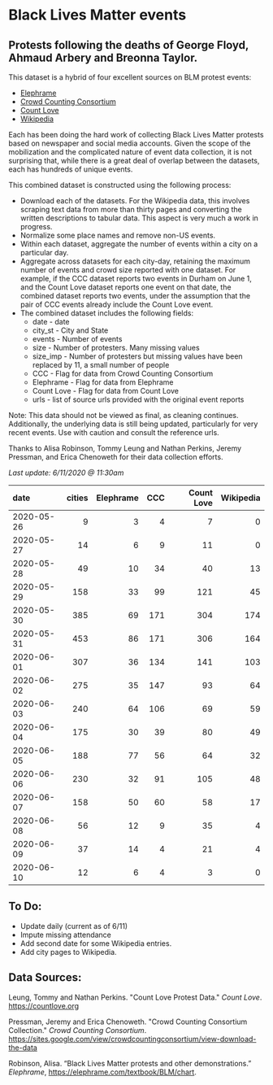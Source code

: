 # Black Lives Matter events
## Protests following the deaths of George Floyd, Ahmaud Arbery and Breonna Taylor.


This dataset is a hybrid of four excellent sources on BLM protest events:   
* [Elephrame](https://elephrame.com/textbook/BLM/chart)   
* [Crowd Counting Consortium](https://sites.google.com/view/crowdcountingconsortium/view-download-the-data?authuser=0)  
* [Count Love](https://countlove.org)
* [Wikipedia](https://en.wikipedia.org/wiki/List_of_George_Floyd_protests_in_the_United_States)

Each has been doing the hard work of collecting Black Lives Matter protests based on newspaper and social media accounts. Given the scope of the mobilization and the complicated nature of event data collection, it is not surprising that, while there is a great deal of overlap between the datasets, each has hundreds of unique events.

This combined dataset is constructed using the following process:   
* Download each of the datasets.  For the Wikipedia data, this involves scraping text data from more than thirty pages and converting the written descriptions to tabular data. This aspect is very much a work in progress.   
* Normalize some place names and remove non-US events.  
* Within each dataset, aggregate the number of events within a city on a particular day.   
* Aggregate across datasets for each city-day, retaining the maximum number of events and crowd size reported with one dataset. For example, if the CCC dataset reports two events in Durham on June 1, and the Count Love dataset reports one event on that date, the combined dataset reports two events, under the assumption that the pair of CCC events already include the  Count Love event.   
* The combined dataset includes the following fields:   
   * date - date    
   * city_st - City and State    
   * events - Number of events   
   * size - Number of protesters. Many missing values   
   * size_imp - Number of protesters but missing values have been replaced by 11, a small number of people   
   * CCC - Flag for data from Crowd Counting Consortium   
   * Elephrame - Flag for data from Elephrame   
   * Count Love    - Flag for data from Count Love    
   * urls - list of source urls provided with the original event reports   

Note: This data should not be viewed as final, as cleaning continues. Additionally, the underlying data is still being updated, particularly for very recent events. Use with caution and consult the reference urls.

Thanks to Alisa Robinson,  Tommy Leung and Nathan Perkins, Jeremy Pressman, and Erica Chenoweth for their data collection efforts.

_Last update: 6/11/2020 @ 11:30am_

| date       |   cities |   Elephrame |   CCC |   Count Love |   Wikipedia |
|:-----------|---------:|------------:|------:|-------------:|------------:|
| 2020-05-26 |        9 |           3 |     4 |            7 |           0 |
| 2020-05-27 |       14 |           6 |     9 |           11 |           0 |
| 2020-05-28 |       49 |          10 |    34 |           40 |          13 |
| 2020-05-29 |      158 |          33 |    99 |          121 |          45 |
| 2020-05-30 |      385 |          69 |   171 |          304 |         174 |
| 2020-05-31 |      453 |          86 |   171 |          306 |         164 |
| 2020-06-01 |      307 |          36 |   134 |          141 |         103 |
| 2020-06-02 |      275 |          35 |   147 |           93 |          64 |
| 2020-06-03 |      240 |          64 |   106 |           69 |          59 |
| 2020-06-04 |      175 |          30 |    39 |           80 |          49 |
| 2020-06-05 |      188 |          77 |    56 |           64 |          32 |
| 2020-06-06 |      230 |          32 |    91 |          105 |          48 |
| 2020-06-07 |      158 |          50 |    60 |           58 |          17 |
| 2020-06-08 |       56 |          12 |     9 |           35 |           4 |
| 2020-06-09 |       37 |          14 |     4 |           21 |           4 |
| 2020-06-10 |       12 |           6 |     4 |            3 |           0 |
## To Do:
* Update daily (current as of 6/11)
* Impute missing attendance
* Add second date for some Wikipedia entries.
* Add city pages to Wikipedia.


## Data Sources:
Leung, Tommy and Nathan Perkins. "Count Love Protest Data." *Count Love*. https://countlove.org

Pressman, Jeremy and Erica Chenoweth. "Crowd Counting Consortium Collection." *Crowd Counting Consortium*. https://sites.google.com/view/crowdcountingconsortium/view-download-the-data

Robinson, Alisa. “Black Lives Matter protests and other demonstrations.” *Elephrame*, https://elephrame.com/textbook/BLM/chart.
